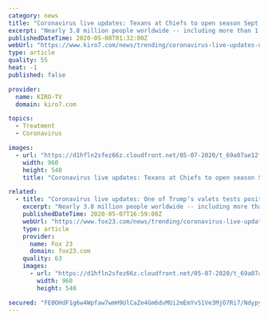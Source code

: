 ```yaml
---
category: news
title: "Coronavirus live updates: Texans at Chiefs to open season Sept. 10"
excerpt: "Nearly 3.8 million people worldwide -- including more than 1.2 million in the United States – have been infected with the new coronavirus, and the number of deaths from the outbreak continues to rise."
publishedDateTime: 2020-05-08T01:32:00Z
webUrl: "https://www.kiro7.com/news/trending/coronavirus-live-updates-us-deaths-near-75000-total-cases-continue-climb-past-12-million/L7BEC62GXFHTFGYPRSHIL4FL3U/"
type: article
quality: 55
heat: -1
published: false

provider:
  name: KIRO-TV
  domain: kiro7.com

topics:
  - Treatment
  - Coronavirus

images:
  - url: "https://d1hfln2sfez66z.cloudfront.net/05-07-2020/t_69a07ae12f1346df8fa0e682ec620283_name_719E4D9C5CB14340B982903CC7670919.jpg"
    width: 960
    height: 540
    title: "Coronavirus live updates: Texans at Chiefs to open season Sept. 10"

related:
  - title: "Coronavirus live updates: One of Trump’s valets tests positive for virus, report says"
    excerpt: "Nearly 3.8 million people worldwide -- including more than 1.2 million in the United States – have been infected with the new coronavirus, and the number of deaths from the outbreak continues to rise."
    publishedDateTime: 2020-05-07T16:59:00Z
    webUrl: "https://www.fox23.com/news/trending/coronavirus-live-updates-us-deaths-near-75000-total-cases-continue-climb-past-12-million/L7BEC62GXFHTFGYPRSHIL4FL3U/"
    type: article
    provider:
      name: Fox 23
      domain: fox23.com
    quality: 63
    images:
      - url: "https://d1hfln2sfez66z.cloudfront.net/05-07-2020/t_69a07ae12f1346df8fa0e682ec620283_name_719E4D9C5CB14340B982903CC7670919.jpg"
        width: 960
        height: 540

secured: "FE0OHdF1g6w4Wpfaw7wmH9UlCaZe4Gm6dvMUi2mEmYvS1Ve3MjO7Ri7/NdypyNmGrNErAI7YIQdjmgda6G70+XAigp0GIRxzx+xLbIT37PJAfUQlesblMgxJTyWNUZ72vkj8fuyog2fayENh6FmE7pEM3YJM3ZF9zv5HRQKU+x7sv9dsp9/Kts9IB/J2EH7HgYWzyhvAsvLuaoqWz33/Zp+kjtWp0DJJRJwbhQSZSkdyyXhCsQ4dbetxShoh3lC0kyoyqvCngWFjGjhB7hIId4m8YzLVXhShgLxNEshoaOD2Wng779ZgigjyS+9D19kG;C2EMCuLVdTul/8fmquTYDQ=="
---
```


